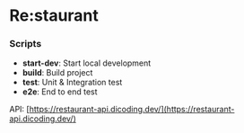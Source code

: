 # Re:staurant

### Scripts
* **start-dev**: Start local development
* **build**: Build project
* **test**: Unit & Integration test
* **e2e**: End to end test

API: [https://restaurant-api.dicoding.dev/](https://restaurant-api.dicoding.dev/)
